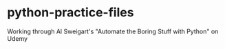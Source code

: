 # python-practice-files
Working through Al Sweigart's "Automate the Boring Stuff with Python" on Udemy
